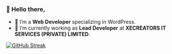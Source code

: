 ### 👋 Hello there,

- 🌱 I’m a **Web Developer** specializing in WordPress.
- 🔭 I’m currently working as **Lead Developer** at **XECREATORS IT SERVICES (PRIVATE) LIMITED**.

<!--
**zohaib87/zohaib87** is a ✨ _special_ ✨ repository because its `README.md` (this file) appears on your GitHub profile.

Here are some ideas to get you started:

- 🔭 I’m currently working on ...
- 🌱 I’m currently learning ...
- 👯 I’m looking to collaborate on ...
- 🤔 I’m looking for help with ...
- 💬 Ask me about ...
- 📫 How to reach me: ...
- 😄 Pronouns: ...
- ⚡ Fun fact: ...
-->

[![GitHub Streak](https://streak-stats.demolab.com?user=zohaib87)](https://git.io/streak-stats)
